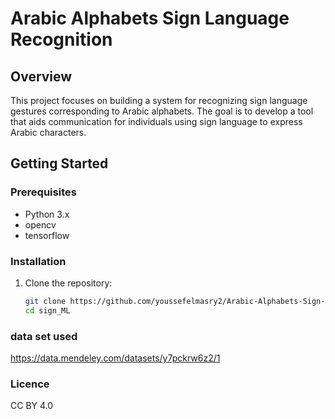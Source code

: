 # Arabic Alphabets Sign Language Recognition

## Overview

This project focuses on building a system for recognizing sign language gestures corresponding to Arabic alphabets. The goal is to develop a tool that aids communication for individuals using sign language to express Arabic characters.



## Getting Started

### Prerequisites

- Python 3.x
- opencv
- tensorflow 

### Installation

1. Clone the repository:

   ```bash
   git clone https://github.com/youssefelmasry2/Arabic-Alphabets-Sign-Language-ML
   cd sign_ML
### data set used

https://data.mendeley.com/datasets/y7pckrw6z2/1


### Licence

CC BY 4.0
